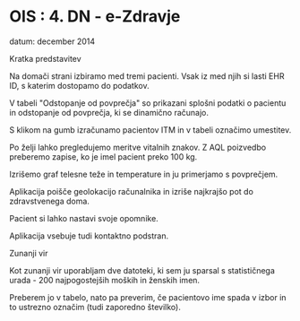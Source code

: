 OIS : 4. DN - e-Zdravje
=======
datum: december 2014


Kratka predstavitev

Na domači strani izbiramo med tremi pacienti. Vsak iz med njih si lasti EHR ID, s katerim dostopamo do podatkov.

V tabeli "Odstopanje od povprečja" so prikazani splošni podatki o pacientu in odstopanje od povprečja, ki se dinamično računajo.

S klikom na gumb izračunamo pacientov ITM in v tabeli označimo umestitev.

Po želji lahko pregledujemo meritve vitalnih znakov. Z AQL poizvedbo preberemo zapise, ko je imel pacient preko 100 kg.

Izrišemo graf telesne teže in temperature in ju primerjamo s povprečjem.

Aplikacija poišče geolokacijo računalnika in izriše najkrajšo pot do zdravstvenega doma.

Pacient si lahko nastavi svoje opomnike.

Aplikacija vsebuje tudi kontaktno podstran.


Zunanji vir

Kot zunanji vir uporabljam dve datoteki, ki sem ju sparsal s statističnega urada - 200 najpogostejših moških in ženskih imen.

Preberem jo v tabelo, nato pa preverim, če pacientovo ime spada v izbor in to ustrezno označim (tudi zaporedno številko).
